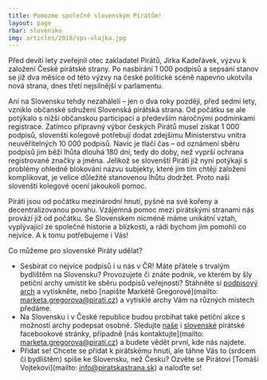 ```yaml
---
title: Pomozme společně slovenským Pirátům!
layout: page
rbar: slovensko
img: articles/2018/sps-vlajka.jpg
---
```


Před devíti lety zveřejnil otec zakladatel Pirátů, Jirka Kadeřávek, výzvu k založení České pirátské strany. Po nasbírání 1 000 podpisů a sepsání stanov se již dva měsíce od této výzvy na české politické scéně napevno ukotvila nová strana, dnes třetí nejsilnější v parlamentu. 

Ani na Slovensku tehdy nezaháleli – jen o dva roky později, před sedmi lety, vzniklo občanské sdružení Slovenská pirátská strana. Od počátku se ale potýkalo s nižší občanskou participací a především náročnými podmínkami registrace. Zatímco přípravný výbor českých Pirátů musel získat 1 000 podpisů, slovenští kolegové potřebují dodat zdejšímu Ministerstvu vnitra neuvěřitelných 10 000 podpisů. Navíc je tlačí čas – od oznámení sběru podpisů jim běží lhůta dlouhá 180 dní, tedy do doby, než vyprší ochrana registrované značky a jména. Jelikož se slovenští Piráti již nyní potýkají s problémy ohledně blokování názvu subjekty, které jim tím chtějí založení komplikovat, je velice důležité stanovenou lhůtu dodržet. Proto naši slovenští kolegové ocení jakoukoli pomoc.

Piráti jsou od počátku mezinárodní hnutí, pyšné na své kořeny a decentralizovanou povahu. Vzájemná pomoc mezi pirátskými stranami nás provází již od počátku. Se Slovenskem nicméně máme unikátní vztah, vyplývající ze společné historie a blízkosti, a rádi bychom jim pomohli co nejvíce. A k tomu potřebujeme i Vás!

Co můžeme pro slovenské Piráty udělat?
* Sesbírat co nejvíce podpisů i u nás v ČR! Máte přátele s trvalým bydlištěm na Slovensku? Provozujete či znáte podnik, ve kterém by šly petiční archy umístit ke sběru podpisů veřejnosti? Stáhněte si [podpisový arch](../assets/pdf/podpisovy_harok.pdf) a vytiskněte, nebo [napište Markétě Gregorové](mailto: marketa.gregorova@pirati.cz) a vytisklé archy Vám na různých místech předáme.
* Na Slovensku i v České republice budou probíhat také petiční akce s možností archy podepsat osobně. Sledujte [naše](https://www.facebook.com/ceska.piratska.strana/) i [slovenské](https://www.facebook.com/piratskastrana/) pirátské facebookové stránky, případně [nás kontaktujte](mailto: marketa.gregorova@pirati.cz) a budete vědět první, kde nás najdete.
* Přidat se! Chcete se přidat k pirátskému hnutí, ale táhne Vás to (srdcem či bydlištěm) spíše ke Slovensku, než Česku? Ozvěte se Pirátovi [Tomáši Vojtekovi](mailto: info@piratskastrana.sk) a naloďte se!

